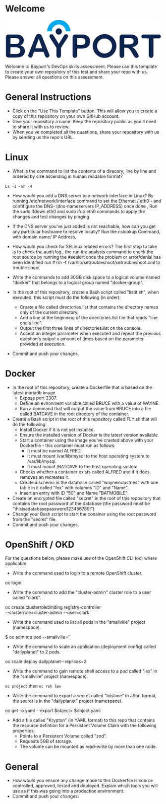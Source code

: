 
# Welcome

![Bayport](/Bayport_Logo.png)

Welcome to Bayport's DevOps skills assessment.
Please use this template to create your own repository of this test and share your repo with us. Please answer all questions on this assessment.
# General Instructions
* Click on the "Use This Template" button. This will allow you to create a copy of this repository on your own GitHub account.
* Give your repository a name. Keep the repository public as you'll need to share it with us to review.
* When you've completed all the questions, share your repository with us by sending us the repo's URL.
# Linux
* What is the command to list the contents of a direcory, line by line and ordered by size ascending in human readable format?

 ``` Ls -1 -Sr -H  ```
* How would you add a DNS server to a network interface in Linux? 
 By running /etc/network/interface command to set the Ethernet / eth0 - and confifigure the DNS- (dns-nameservers IP_ADDRESS) once done , Run the sudo ifdown eth0 and sudo ifup eth0 commands to apply the changes and test changes by pinging 

* If the DNS server you've just added is not reachable, how can you get any particular hostname to resolve locally? 
Run the nslookup Command, with domain name/ IP Address, 
* How would you check for SELinux related errors?
 The first step to take is to check the audit log , the run the analysis command to check the root source by running the #sealert once the problem or error/denial has been identified run # rm -f /var/lib/setroubleshoot/setroubleshoot.xml to trouble shoot

* Write the commands to add 30GB disk space to a logical volume named "docker" that belongs to a logical group named "docker-group".
* In the root of this repository, create a Bash script called "listit.sh", when executed, this script must do the following (in order):
    * Create a file called directories.list that contains the directory names only of the current directory.
    * Add a line at the beginning of the directories.list file that reads "line one's line".
    * Output the first three lines of directories.list on the console.
    * Accept an integer parameter when executed and repeat the previous question's output x amount of times based on the parameter provided at execution.
* Commit and push your changes.

# Docker
* In the root of this repository, create a Dockerfile that is based on the latest mariadb image.
    * Expose port 3307.
    * Define an evironment variable called BRUCE with a value of WAYNE.
    * Run a command that will output the value from BRUCE into a file called BATCAVE in the root directory of the container. 
* Create a Bash script in the root of this repository called FLY.sh that will do the following:
    * Install Docker if it is not yet installed.
    * Ensure the installed version of Docker is the latest version available.
    * Start a container using the image you've craeted above with your Dockerfile - this container must run as follows:
        * It must be named ALFRED.
        * It must mount /var/lib/mysql to the host operating system to /var/lib/mysql.
        * It must mount /BATCAVE to the host operating system.
    * Checks whether a container exists called ALFRED and if it does, removes an recreates it.
    * Create a schema in the database called "wayneindustries" with one table in it called "fox" with columns "ID" and "Name".
    * Insert an entry with ID "50" and Name "BATMOBILE".
* Create an encrypted file called "secret" in the root of this repository that contains the root password of the database (the password must be "thisisadatabasepassword123456789!").
* Change your Bash script to start the conainer using the root password from the "secret" file.
* Commit and push your changes.

# OpenShift / OKD
For the questions below, please make use of the OpenShift CLI (oc) where applicable.
* Write the command used to login to a remote OpenShift cluster.

oc login 
* Write the command to add the "cluster-admin" cluster role to a user called "clark".

oc create clusterrolebinding registry-controller \
  --clusterrole=cluster-admin --user=clark


* Write the command used to list all pods in the "smallville" project (namespace).

$ oc adm top pod --smallville=''

* Write the command to scale an application (deployment config) called "dailyplanet" to 2 pods.

oc scale deploy dailyplanet--replicas=2

* Write the command to gain remote shell access to a pod called "lex" in the "smallville" project (namespace).

``` oc project ``` then 
```oc rsh lex``` 

* Write the command to export a secret called "loislane" in JSon format, the secret is in the "dailyplanet" project (namespace).

 oc get -o yaml --export $object> $object.yaml


* Add a file called "Krypton" (in YAML format) to this repo that contains the resource defintion for a Persistent Volume Claim with the following properties:
    * Points to a Persistent Volume called "zod".
    * Requests 5GB of storage.
    * The volume can be mounted as read-write by more than one node.
# General
* How would you ensure any change made to this Dockerfile is source controlled, approved, tested and deployed. Explain which tools you will use as if this was going into a production environment.
* Commit and push your changes.
